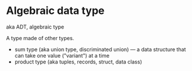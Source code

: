 # Algebraic data type

aka ADT, algebraic type

A type made of other types.

* sum type (aka union type, discriminated union) — a data structure that can take one value ("variant") at a time
* product type (aka tuples, records, struct, data class)
